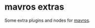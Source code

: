 mavros extras
=============

Some extra plugins and nodes for [mavros][mr].


[mr]: https://github.com/vooon/mavros
